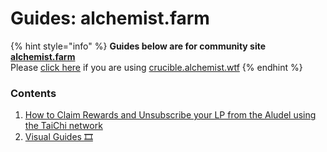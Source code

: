 # Guides: alchemist.farm

{% hint style="info" %}
**Guides below are for community site** [**alchemist.farm**](./)  
Please [click here](../guides-crucible.alchemist.wtf.md) if you are using [crucible.alchemist.wtf](../guides-crucible.alchemist.wtf.md)
{% endhint %}

### Contents

1. [How to Claim Rewards and Unsubscribe your LP from the Aludel using the TaiChi network](how-to-claim-rewards-and-unsubscribe-your-lp-from-the-aludel-using-the-taichi-network.md)
2. [Visual Guides 🎞](visual-guides.md)

